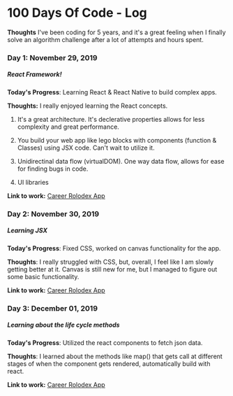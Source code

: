 # 100 Days Of Code - Log

**Thoughts** I've been coding for 5 years, and it's a great feeling when I finally solve an algorithm challenge after a lot of attempts and hours spent.

### Day 1: November 29, 2019
##### React Framework!

**Today's Progress**: Learning React & React Native to build complex apps.

**Thoughts:** I really enjoyed learning the React concepts.

   1. It's a great architecture.  It's declerative properties allows for less complexity and great performance. 

   2. You build your web app like lego blocks with components (function & Classes) using JSX code.  Can't wait to utilize it.

   3. Unidirectinal data flow (virtualDOM).  One way data flow, allows for ease for finding bugs in code.

   4. UI libraries

**Link to work:** [Career Rolodex App](http://www.example)

### Day 2: November 30, 2019 
##### Learning JSX

**Today's Progress**: Fixed CSS, worked on canvas functionality for the app.

**Thoughts**: I really struggled with CSS, but, overall, I feel like I am slowly getting better at it. Canvas is still new for me, but I managed to figure out some basic functionality.

**Link to work:** [Career Rolodex App](http://www.example)

### Day 3: December 01, 2019 
##### Learning about the life cycle methods

**Today's Progress**: Utilized the react components to fetch json data.

**Thoughts**: I learned about the methods like map() that gets call at different stages of when the component gets rendered, automatically build with react.

**Link to work:** [Career Rolodex App](http://www.example)

